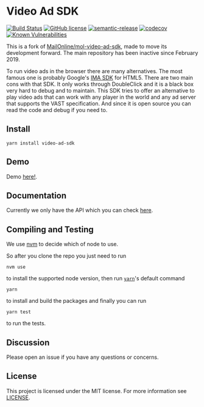 # Video Ad SDK

[![Build Status](https://api.travis-ci.com/rambler-digital-solutions/video-ad-sdk.svg?branch=master)](https://travis-ci.com/rambler-digital-solutions/video-ad-sdk) [![GitHub license](https://img.shields.io/badge/license-MIT-blue.svg)](https://github.com/rambler-digital-solutions/video-ad-sdk/blob/master/LICENSE) [![semantic-release](https://img.shields.io/badge/%20%20%F0%9F%93%A6%F0%9F%9A%80-semantic--release-e10079.svg)](https://github.com/semantic-release/semantic-release) [![codecov](https://codecov.io/gh/rambler-digital-solutions/video-ad-sdk/branch/master/graph/badge.svg)](https://codecov.io/gh/rambler-digital-solutions/video-ad-sdk) [![Known Vulnerabilities](https://snyk.io/test/github/rambler-digital-solutions/video-ad-sdk/badge.svg?targetFile=package.json)](https://snyk.io/test/github/rambler-digital-solutions/video-ad-sdk?targetFile=package.json)

This is a fork of [MailOnline/mol-video-ad-sdk](https://github.com/MailOnline/mol-video-ad-sdk), made to move its development forward. The main repository has been inactive since February 2019.

To run video ads in the browser there are many alternatives. The most famous one is probably Google's [IMA SDK](https://developers.google.com/interactive-media-ads/docs/sdks/html5/) for HTML5. There are two main cons with that SDK. It only works through DoubleClick and it is a black box very hard to debug and to maintain. This SDK tries to offer an alternative to play video ads that can work with any player in the world and any ad server that supports the VAST specification. And since it is open source you can read the code and debug if you need to.

## Install

```
yarn install video-ad-sdk
```

## Demo

Demo [here!](https://rambler-digital-solutions.github.io/video-ad-sdk/demo/).

## Documentation

Currently we only have the API which you can check [here](https://rambler-digital-solutions.github.io/video-ad-sdk/docs/).

## Compiling and Testing

We use [nvm](https://github.com/nvm-sh/nvm) to decide which of node to use.

So after you clone the repo you just need to run

```
nvm use
```

to install the supported node version, then run [`yarn`](https://yarnpkg.com/lang/en/docs/cli/#toc-default-command)'s default command

```
yarn
```

to install and build the packages and finally you can run

```
yarn test
```

to run the tests.

## Discussion

Please open an issue if you have any questions or concerns.

## License

This project is licensed under the MIT license. For more information see [LICENSE](./LICENSE).
